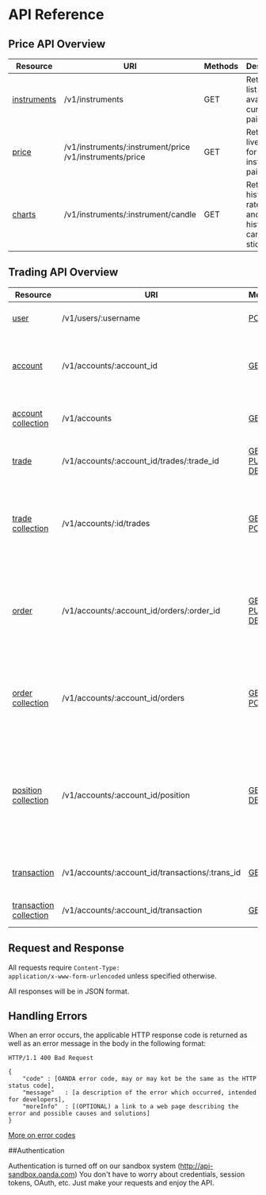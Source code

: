 # API Reference

Price API Overview
---
| Resource | URI | Methods | Description |
| -------- | -------- | ------- | ----------- |
| [instruments][rates] | /v1/instruments | GET | Retrieve a list of available currency pairs. |
| [price][rates] | /v1/instruments/:instrument/price /v1/instruments/price | GET | Retrieve live prices for a instrument pair. |
| [charts][rates] | /v1/instruments/:instrument/candle | GET | Retrieve historical rates, live and historical candle sticks |

Trading API Overview
---

| Resource | URI | Methods | Description |
| -------- | -------- | ------- | ----------- |
| [user][users]| /v1/users/:username  | [POST](https://github.com/oanda/apidocs/blob/master/sections/users.md#post-v1users)    | User registration, user profile |
| [account][accounts]| /v1/accounts/:account_id  | [GET](https://github.com/oanda/apidocs/blob/master/sections/accounts.md#get-v1accountsaccount_id)    | Contains account information for a specific account |
| [account collection][accounts] | /v1/accounts | [GET](https://github.com/oanda/apidocs/blob/master/sections/accounts.md#get-v1accounts) | Contains list of accounts for a specific user |
| [trade][trades] | /v1/accounts/:account_id/trades/:trade_id | [GET](https://github.com/oanda/apidocs/blob/master/sections/trades.md#get-v1accountsaccount_idtradestrade_id), [PUT](https://github.com/oanda/apidocs/blob/master/sections/trades.md#put-v1accountsaccount_idtradestrade_id), [DELETE](https://github.com/oanda/apidocs/blob/master/sections/trades.md#delete-v1accountsaccount_idtradestrade_id) | Contains info of a specific trade. |
| [trade collection][trades] | /v1/accounts/:id/trades | [GET](https://github.com/oanda/apidocs/blob/master/sections/trades.md#get-v1accountsaccount_idtrades), [POST](https://github.com/oanda/apidocs/blob/master/sections/trades.md#post-v1accountsaccount_idtrades) | Contain a list of trade for a specific account. Use POST to create new trades |
| [order][orders] | /v1/accounts/:account_id/orders/:order_id | [GET](https://github.com/oanda/apidocs/blob/master/sections/orders.md#get-v1accountsaccount_idorderorder_id), [PUT](https://github.com/oanda/apidocs/blob/master/sections/orders.md#put-v1accountsaccount_idordersorder_id), [DELETE](https://github.com/oanda/apidocs/blob/master/sections/orders.md#delete-v1accountsaccount_idordersorder_id) | Contains info of a specific order. GET to retrieve info. PUT to change, DELETE to delete.|
| [order collection][orders] | /v1/accounts/:account_id/orders | [GET](https://github.com/oanda/apidocs/blob/master/sections/orders.md#get-v1accountsaccount_idorders), [POST](https://github.com/oanda/apidocs/blob/master/sections/orders.md#post-v1accountsaccount_idorders) | Contain a list of trade for a specific account. Use POST to create new trades |
| [position collection][positions] | /v1/accounts/:account_id/position | [GET](https://github.com/oanda/apidocs/blob/master/sections/positions.md#get-v1accountsaccount_idpositions), [DELETE](https://github.com/oanda/apidocs/blob/master/sections/positions.md#delete-v1accountsaccount_idpositionsinstrument) | Contain a list of positions for a specific account. Use GET to retrieve. DELTE to delete existing position. |
| [transaction][transactions] | /v1/accounts/:account_id/transactions/:trans_id | [GET](https://github.com/oanda/apidocs/blob/master/sections/transactions.md#get-v1accountsaccount_idtransactionstrans_id) | Contains info of a specific transaction. |
| [transaction collection][transactions] | /v1/accounts/:account_id/transaction | [GET](https://github.com/oanda/apidocs/blob/master/sections/transactions.md#get-v1accountsaccount_idtransactions) | Contains info of a list transactions. |


<!--
| [price alert][alerts] | /accounts/:account_id/alerts/:alert_id | GET, DELETE | Contains info of a specific transaction. |
| [price alert collection][alerts] | /accounts/:account_id/alerts | GET | Contains info of a list transactions. |
| [news][news] | /news/:article_id | GET | Retrieves the body of a news item. |
| [news collection][news] | /news | GET | Contains a list of news items. |
| [notification collection][notifications] | /users/:username/notifications | POST, DELETE | Contains a list of devices registered for notification for :username's accounts |
-->


Request and Response
------------------
<!--
OAuth token to be part of the HTTP header in all requests

    GET /accounts/1/trades HTTP/1.1
    Accept: */*
    Connection: close
    User-Agent: OAuth gem v0.4.4
    Content-Type: application/x-www-form-urlencoded
    Host: api.oanda.com
-->
All requests require <code>Content-Type: application/x-www-form-urlencoded</code> unless specified otherwise.

All responses will be in JSON format.


Handling Errors
----------------

When an error occurs, the applicable HTTP response code is returned as well as an error message in the body in the following format:

```shell
HTTP/1.1 400 Bad Request

{
    "code" : [OANDA error code, may or may kot be the same as the HTTP status code],
    "message"   : [a description of the error which occurred, intended for developers],
    "moreInfo"  : [(OPTIONAL) a link to a web page describing the error and possible causes and solutions]
}
```

[More on error codes](https://github.com/oanda/apidocs/blob/master/sections/return_values.md#errors)




[users]: https://github.com/oanda/apidocs/blob/master/sections/users.md
[accounts]: https://github.com/oanda/apidocs/blob/master/sections/accounts.md
[trades]: https://github.com/oanda/apidocs/blob/master/sections/trades.md
[orders]: https://github.com/oanda/apidocs/blob/master/sections/orders.md
[positions]: https://github.com/oanda/apidocs/blob/master/sections/positions.md
[transactions]: https://github.com/oanda/apidocs/blob/master/sections/transactions.md
[alerts]: https://github.com/oanda/apidocs/blob/master/sections/alerts.md
[news]: https://github.com/oanda/apidocs/blob/master/sections/news.md
[rates]: https://github.com/oanda/apidocs/blob/master/sections/rates.md
[notifications]: https://github.com/oanda/apidocs/blob/master/sections/notifications.md
[quick_start]: https://github.com/oanda/apidocs/blob/master/sections/getting_started.md
[examples]: https://github.com/oanda/apidocs/blob/master/sections/getting_started.md#examples


##Authentication

Authentication is turned off on our sandbox system (http://api-sandbox.oanda.com)  You don't have to worry about credentials, session tokens, OAuth, etc.  Just make your requests and enjoy the API.

<!--
OANDA's API uses the [OAuth 2.0 protocol](http://tools.ietf.org/html/draft-ietf-oauth-v2-12). A successful authentication flow results in the application obtaining a user access token which can be used to make requests to OANDA's APIs.


#### Obtaining an access token

1. Direct user to our authourization URL.  User will be asked to log in if they are not logged in. The user will be prompt if he/she would like to give you application access to their account.

2. The server will redirect the user in one of two ways that you choose:
	* __Server-side flow__ (Authorization Code): Redirect the user to a URI of your choice. Take the provided code parameter and exchange it for an access_token by POSTing the code to our access_token url.
	* __Client-side flow__ (Implicit flow): Instead of handling a code, we include the access_token as a fragment (#) in the URL. This method allows applications without any server component to receive an access_token with ease.

#### Server-side flow

#####Step 1: Direct user to OANDA for authorization

Direct OANDA account holder to the following URL to obtain authorization from user:

	http://api.oanda.com/oauth/authorized?client_id=$APP_ID&redirect_url=$APP_REDIRECT_URL&scope=$LIST_OF_PERMISSIONS&response_type=code
	
**Parameters**

* **client_id**: **required** The Application ID as provided when registering the application with OANDA.
* **redirect_url**: **required** The URL to redirect to after the user finishes the authorization flow. The URL specified must be a URL of with the same Base Domain as specified in the application settings.
* **scope**: **required** A comma separated list of the permission being requested.
* **response_type**: **required** Specify **code** to request server-size flow.
* **state**: **optional** A unique string used to maintain application state between the request and callback. When OANDA redirects the user back to the application redirect_uri, this parameter's value will be included in the response. This parameter is used to protect against Cross-Site Request Forgery.

#####Step 2: Receive redirect from OANDA 

OANDA will provide you with authentication code by redirecting to your `redirect_url` specified in step 1.

	https://your-redirect-url?state=$UNIQUE_STR&code=$AUTH_CODE
	
**Parameters**

* **code**: The authorization code, that can be used to obtain an access token.
* **state**: The *optional* unique string that was originally specified.

If your authorization request is denied by the user, then we will redirect the user to your `redirect_uri` with error parameters:

	http://your-redirect-uri?error=access_denied&error_reason=user_denied&error_description=The+user+denied+your+request&state=$UNIQUE_STR

**Parameters**

* **error**: access_denied
* **error_reason**: user_denied
* **error_description**: The user denied your request
* **state**: The *optional* unique string that was originally specified.


#####Step 3: Exchange authentication code for access_token

	http://api.oanda.com/oauth/access_token?client_id=$APP_ID&client_secret=$APP_SECRET&code=$AUTH_CODE
	
**Parameters**

* **client_id**: *required* The Application ID as provided when registering the application with OANDA.
* **client_secret**: *required* The application secret as provided when registering the application with OANDA.
* **code**: *required* The authorization code received in the previous message.

If succeed, access_token will be provide in the following format:

	{
		"access_token": "Asf9e9f30u909u"
	}

#### Client-side flow

#####Step 1: Direct user to OANDA for authorization

Follow same instruction as [above](#step-1-direct-user-to-oanda-for-authorization) but set `response_type=token`

#####Step 2: Receive redirect from OANDA 

OANDA will provide you with access_token by redirecting to your `redirect_url` specified in step 1.

	https://your-redirect-url#state=$UNIQUE_STR&access_token=$ACCESS_TOKEN
	
If your authorization request is denied by the user, then we will redirect the user to your `redirect_uri` with error parameters:

	http://your-redirect-uri?error=access_denied&error_reason=user_denied&error_description=The+user+denied+your+request&state=$UNIQUE_STR


##### Using access_token

`access_token` need to be provide in the HTTP `Authorization` header. For example:

	GET /accounts/1/trades HTTP/1.1
	Accept: */*
	Connection: close
	User-Agent: OAuth gem v0.4.4
	Content-Type: application/x-www-form-urlencoded
	Authorization: Bearer Asf9e9f30u909u
	Host: api.oanda.com

##Scope (Permissions)

* __read__: Allows access to rates and account information
* __trade__: Allows access to open and close trades
-->

